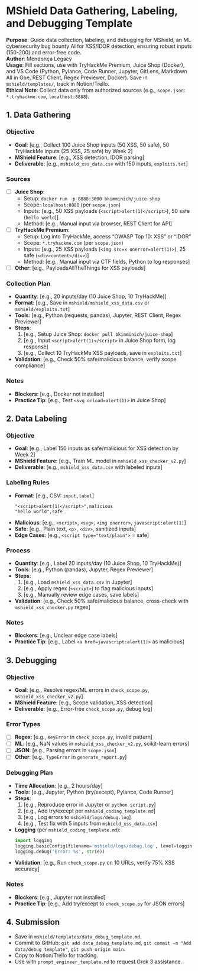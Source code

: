 # MShield Data Gathering, Labeling, and Debugging Template

**Purpose**: Guide data collection, labeling, and debugging for MShield, an ML cybersecurity bug bounty AI for XSS/IDOR detection, ensuring robust inputs (150-200) and error-free code.  
**Author**: Mendonça Legacy  
**Usage**: Fill sections, use with TryHackMe Premium, Juice Shop (Docker), and VS Code (Python, Pylance, Code Runner, Jupyter, GitLens, Markdown All in One, REST Client, Regex Previewer, Docker). Save in `mshield/templates/`, track in Notion/Trello.  
**Ethical Note**: Collect data only from authorized sources (e.g., `scope.json`: `*.tryhackme.com`, `localhost:8888`).  

## 1. Data Gathering
### Objective
- **Goal**: [e.g., Collect 100 Juice Shop inputs (50 XSS, 50 safe), 50 TryHackMe inputs (25 XSS, 25 safe) by Week 2]
- **MShield Feature**: [e.g., XSS detection, IDOR parsing]
- **Deliverable**: [e.g., `mshield_xss_data.csv` with 150 inputs, `exploits.txt`]

### Sources
- [ ] **Juice Shop**:
  - Setup: `docker run -p 8888:3000 bkimminich/juice-shop`
  - Scope: `localhost:8888` (per `scope.json`)
  - Inputs: [e.g., 50 XSS payloads (`<script>alert(1)</script>`), 50 safe (`hello world`)]
  - Method: [e.g., Manual input via browser, REST Client for API]
- [ ] **TryHackMe Premium**:
  - Setup: Log into TryHackMe, access “OWASP Top 10: XSS” or “IDOR”
  - Scope: `*.tryhackme.com` (per `scope.json`)
  - Inputs: [e.g., 25 XSS payloads (`<img src=x onerror=alert(1)>`), 25 safe (`<div>content</div>`)]
  - Method: [e.g., Manual input via CTF fields, Python to log responses]
- [ ] **Other**: [e.g., PayloadsAllTheThings for XSS payloads]

### Collection Plan
- **Quantity**: [e.g., 20 inputs/day (10 Juice Shop, 10 TryHackMe)]
- **Format**: [e.g., Save in `mshield/mshield_xss_data.csv` or `mshield/exploits.txt`]
- **Tools**: [e.g., Python (requests, pandas), Jupyter, REST Client, Regex Previewer]
- **Steps**:
  1. [e.g., Setup Juice Shop: `docker pull bkimminich/juice-shop`]
  2. [e.g., Input `<script>alert(1)</script>` in Juice Shop form, log response]
  3. [e.g., Collect 10 TryHackMe XSS payloads, save in `exploits.txt`]
- **Validation**: [e.g., Check 50% safe/malicious balance, verify scope compliance]

### Notes
- **Blockers**: [e.g., Docker not installed]
- **Practice Tip**: [e.g., Test `<svg onload=alert(1)>` in Juice Shop]

## 2. Data Labeling
### Objective
- **Goal**: [e.g., Label 150 inputs as safe/malicious for XSS detection by Week 2]
- **MShield Feature**: [e.g., Train ML model in `mshield_xss_checker_v2.py`]
- **Deliverable**: [e.g., `mshield_xss_data.csv` with labeled inputs]

### Labeling Rules
- **Format**: [e.g., CSV: `input,label`]
  ```csv
  "<script>alert(1)</script>",malicious
  "hello world",safe
  ```
- **Malicious**: [e.g., `<script>`, `<svg>`, `<img onerror>`, `javascript:alert(1)`]
- **Safe**: [e.g., Plain text, `<p>`, `<div>`, sanitized inputs]
- **Edge Cases**: [e.g., `<script type="text/plain">` = safe]

### Process
- **Quantity**: [e.g., Label 20 inputs/day (10 Juice Shop, 10 TryHackMe)]
- **Tools**: [e.g., Python (pandas), Jupyter, Regex Previewer]
- **Steps**:
  1. [e.g., Load `mshield_xss_data.csv` in Jupyter]
  2. [e.g., Apply regex (`<script>`) to flag malicious inputs]
  3. [e.g., Manually review edge cases, save labels]
- **Validation**: [e.g., Check 50% safe/malicious balance, cross-check with `mshield_xss_checker.py` regex]

### Notes
- **Blockers**: [e.g., Unclear edge case labels]
- **Practice Tip**: [e.g., Label `<a href=javascript:alert(1)>` as malicious]

## 3. Debugging
### Objective
- **Goal**: [e.g., Resolve regex/ML errors in `check_scope.py`, `mshield_xss_checker_v2.py`]
- **MShield Feature**: [e.g., Scope validation, XSS detection]
- **Deliverable**: [e.g., Error-free `check_scope.py`, debug log]

### Error Types
- [ ] **Regex**: [e.g., `KeyError` in `check_scope.py`, invalid pattern]
- [ ] **ML**: [e.g., NaN values in `mshield_xss_checker_v2.py`, scikit-learn errors]
- [ ] **JSON**: [e.g., Parsing errors in `scope.json`]
- [ ] **Other**: [e.g., `TypeError` in `generate_report.py`]

### Debugging Plan
- **Time Allocation**: [e.g., 2 hours/day]
- **Tools**: [e.g., Jupyter, Python (try/except), Pylance, Code Runner]
- **Steps**:
  1. [e.g., Reproduce error in Jupyter or `python script.py`]
  2. [e.g., Add try/except per `mshield_coding_template.md`]
  3. [e.g., Log errors to `mshield/logs/debug.log`]
  4. [e.g., Test fix with 5 inputs from `mshield_xss_data.csv`]
- **Logging** (per `mshield_coding_template.md`):
  ```python
  import logging
  logging.basicConfig(filename='mshield/logs/debug.log', level=logging.DEBUG)
  logging.debug('Error: %s', str(e))
  ```
- **Validation**: [e.g., Run `check_scope.py` on 10 URLs, verify 75% XSS accuracy]

### Notes
- **Blockers**: [e.g., Jupyter not installed]
- **Practice Tip**: [e.g., Add try/except to `check_scope.py` for JSON errors]

## 4. Submission
- Save in `mshield/templates/data_debug_template.md`.
- Commit to GitHub: `git add data_debug_template.md`, `git commit -m "Add data/debug template"`, `git push origin main`.
- Copy to Notion/Trello for tracking.
- Use with `prompt_engineer_template.md` to request Grok 3 assistance.
